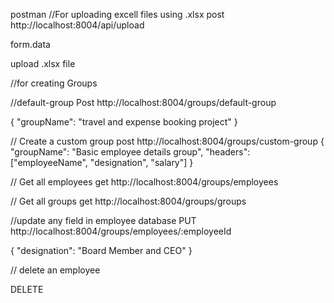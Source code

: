 

postman
//For uploading excell files using .xlsx
post http://localhost:8004/api/upload

form.data

upload .xlsx file



//for creating Groups

//default-group
Post http://localhost:8004/groups/default-group

{
  "groupName": "travel and expense booking project"
}

// Create a custom group
post http://localhost:8004/groups/custom-group
{
  "groupName": "Basic employee details group",
  "headers": ["employeeName", "designation", "salary"]
}

// Get all employees
get http://localhost:8004/groups/employees

// Get all groups
get http://localhost:8004/groups/groups


//update any field in employee database
PUT http://localhost:8004/groups/employees/:employeeId

{
  "designation": "Board Member and CEO"
}

// delete an employee

 DELETE 
